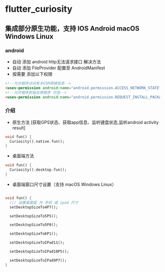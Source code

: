 # flutter_curiosity

## 集成部分原生功能，支持 IOS Android macOS Windows Linux

### android

- 自动 添加 android http无法请求接口 解决方法
- 自动 添加 FileProvider 配置至 AndroidManifest
- 按需要 添加以下权限

```html
<!--允许程序访问有关GSM网络信息-->
<uses-permission android:name="android.permission.ACCESS_NETWORK_STATE"/>
<!--允许程序安装应用程序 可选-->
<uses-permission android:name="android.permission.REQUEST_INSTALL_PACKAGES"/>

```

### 介绍

- 原生方法 [获取GPS状态、获取app信息、监听键盘状态,监听android activity result]

```dart
void fun() {
  Curiosity().native.fun();
}

```

- 桌面端方法

```dart
void fun() {
  Curiosity().desktop.fun();
}
```

- 桌面端窗口尺寸设置（支持 macOS Windows Linux）

```dart

void fun() {
  /// 设置桌面版 为 手机 或 ipad 尺寸
  setDesktopSizeTo4P7();

  setDesktopSizeTo5P5();

  setDesktopSizeTo5P8();

  setDesktopSizeTo6P1();

  setDesktopSizeToIPad11();

  setDesktopSizeToIPad10P5();

  setDesktopSizeToIPad9P7();
}
```